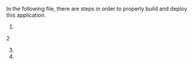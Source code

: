 In the following file, there are steps in order to properly build and deploy this application.

1.



2



3.


4.


